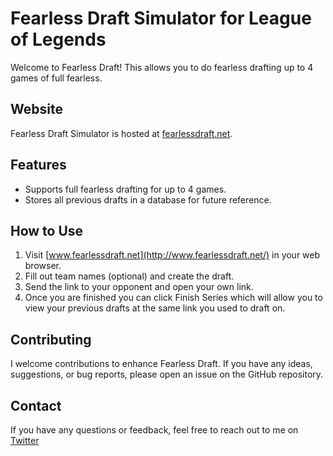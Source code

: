 # Fearless Draft Simulator for League of Legends

Welcome to Fearless Draft! This allows you to do fearless drafting up to 4 games of full fearless.

## Website

Fearless Draft Simulator is hosted at [fearlessdraft.net](https://www.fearlessdraft.net/).

## Features

- Supports full fearless drafting for up to 4 games.
- Stores all previous drafts in a database for future reference.

## How to Use

1. Visit [www.fearlessdraft.net](http://www.fearlessdraft.net/) in your web browser.
2. Fill out team names (optional) and create the draft.
3. Send the link to your opponent and open your own link.
4. Once you are finished you can click Finish Series which will allow you to view your previous drafts at the same link you used to draft on.

## Contributing

I welcome contributions to enhance Fearless Draft. If you have any ideas, suggestions, or bug reports, please open an issue on the GitHub repository.

## Contact

If you have any questions or feedback, feel free to reach out to me on [Twitter](https://twitter.com/ProtosLoL)
